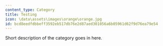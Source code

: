 ```yaml
---
content_type: Category
title: Testing
icon: \data\assets\images\orange\orange.jpg
id: bcd8eedfdbbeff3592eb517db76e2d87aed301056a6b05961d62f9d76ea79e54
---
```


Short description of the category goes in here.